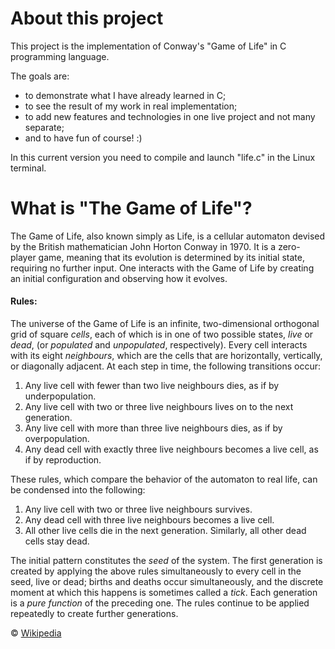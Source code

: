 # About this project

This project is the implementation of Conway's "Game of Life" in C programming language.

The goals are:
* to demonstrate what I have already learned in C;
* to see the result of my work in real implementation;
* to add new features and technologies in one live project and not many separate;
* and to have fun of course! :)

In this current version you need to compile and launch "life.c" in the Linux terminal.

# What is "The Game of Life"?
The Game of Life, also known simply as Life, is a cellular automaton devised by the British mathematician John Horton Conway in 1970. It is a zero-player game, meaning that its evolution is determined by its initial state, requiring no further input. One interacts with the Game of Life by creating an initial configuration and observing how it evolves.

#### Rules:
The universe of the Game of Life is an infinite, two-dimensional orthogonal grid of square *cells*, each of which is in one of two possible states, *live* or *dead*, (or *populated* and *unpopulated*, respectively). Every cell interacts with its eight *neighbours*, which are the cells that are horizontally, vertically, or diagonally adjacent. At each step in time, the following transitions occur:

1. Any live cell with fewer than two live neighbours dies, as if by underpopulation.
2. Any live cell with two or three live neighbours lives on to the next generation.
3. Any live cell with more than three live neighbours dies, as if by overpopulation.
4. Any dead cell with exactly three live neighbours becomes a live cell, as if by reproduction.

These rules, which compare the behavior of the automaton to real life, can be condensed into the following:

1. Any live cell with two or three live neighbours survives.
2. Any dead cell with three live neighbours becomes a live cell.
3. All other live cells die in the next generation. Similarly, all other dead cells stay dead.

The initial pattern constitutes the *seed* of the system. The first generation is created by applying the above rules simultaneously to every cell in the seed, live or dead; births and deaths occur simultaneously, and the discrete moment at which this happens is sometimes called a *tick*. Each generation is a *pure function* of the preceding one. The rules continue to be applied repeatedly to create further generations.

© [Wikipedia](https://en.m.wikipedia.org/wiki/Conway%27s_Game_of_Life)

